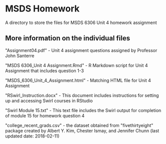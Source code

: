 # MSDS Homework
A directory to store the files for MSDS 6306 Unit 4 homework assignment


## More information on the individual files

"Assignment04.pdf" - Unit 4 assignment questions assigned by Professor John Santerre

"MSDS 6306_Unit 4 Assignment.Rmd" - R Markdown script for Unit 4 Assignment that includes question 1-3

"MSDS_6306_Unit_4_Assignment.html" - Matching HTML file for Unit 4 Assignment

"RSwirl_Instruction.docx" - This document includes instructions for setting up and accessing Swirl courses in RStudio

"Swirl Module 15.txt" - This text file includes the Swirl output for completion of module 15 for homework question 4

"college_recent_grads.csv" - the dataset obtained from "fivethirtyeight" package created by Albert Y. Kim, Chester Ismay, and Jennifer Chunn (last updated date: 2018-02-11) 
